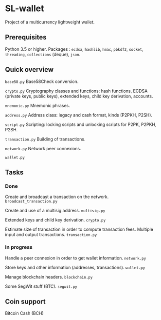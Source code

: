 SL-wallet
=========

Project of a multicurrency lightweight wallet.

## Prerequisites

Python 3.5 or higher. Packages : `ecdsa`, `hashlib`, `hmac`, `pbkdf2`, `socket`, `threading`, `collections` (deque), `json`.

## Quick overview

`base58.py`  Base58Check conversion.

`crypto.py`  Cryptography classes and functions: hash functions, ECDSA (private keys, public keys), extended keys, child key derivation, accounts.

`mnemonic.py` Mnemonic phrases.

`address.py`  Address class: legacy and cash format, kinds (P2PKH, P2SH).

`script.py`  Scripting: locking scripts and unlocking scripts for P2PK, P2PKH, P2SH.

`transaction.py`  Building of transactions.

`network.py`  Network peer connexions.

`wallet.py`

## Tasks

### Done

Create and broadcast a transaction on the network. `broadcast_transaction.py`

Create and use of a multisig address. `multisig.py`

Extended keys and child key derivation. `crypto.py`

Estimate size of transaction in order to compute transaction fees. Multiple input and output transactions. `transaction.py`

### In progress

Handle a peer connexion in order to get wallet information. `network.py`

Store keys and other information (addresses, transactions). `wallet.py`

Manage blockchain headers. `blockchain.py`

Some SegWit stuff (BTC). `segwit.py`



## Coin support

Bitcoin Cash (BCH)
